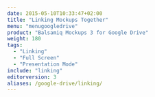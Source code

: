 ```yaml
---
date: 2015-05-10T10:33:47+02:00
title: "Linking Mockups Together"
menu: "menugoogledrive"
product: "Balsamiq Mockups 3 for Google Drive"
weight: 180
tags:
  - "Linking"
  - "Full Screen"
  - "Presentation Mode"
include: "linking"
editorversion: 3
aliases: /google-drive/linking/
---
```

